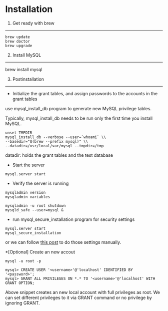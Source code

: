 Installation
============
1. Get ready with brew
----------------------
``` shell
brew update
brew doctor
brew upgrade
```

2. Install MySQL
----------------
brew install mysql

3. Postinstallation
-------------------
* Initialize the grant tables, and assign passwords to the accounts in the grant tables

use mysql_install_db program to generate new MySQL privilege tables.

Typically, mysql_install_db needs to be run only the first time you install MySQL.

``` shell
unset TMPDIR
mysql_install_db --verbose --user=`whoami` \\
--basedir="$(brew --prefix mysql)" \\
--datadir=/usr/local/var/mysql --tmpdir=/tmp
```
datadir: holds the grant tables and the test database

* Start the server
``` shell
mysql.server start
```

* Verify the server is running
``` shell
mysqladmin version
mysqladmin variables

mysqladmin -u root shutdown
mysqld_safe --user=mysql &
```

* run mysql_secure_installation program for security settings
``` shell
mysql.server start
mysql_secure_installation
```
or we can follow [this post](http://howtolamp.com/lamp/mysql/5.6/securing/) to do those settings manually.

*[Optional] Create an new accout
``` shell
mysql -u root -p

mysql> CREATE USER '<username>'@'localhost' IDENTIFIED BY '<password>';
mysql> GRANT ALL PRIVILEGES ON *.* TO '<username>'@'localhost' WITH GRANT OPTION;
```
Above snippet creates an new local account with full privileges as root. We can set different privileges to it via GRANT command or no privilege by ignoring GRANT.